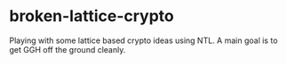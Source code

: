 # broken-lattice-crypto
Playing with some lattice based crypto ideas using NTL.
A main goal is to get GGH off the ground cleanly.
